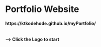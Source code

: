 # Portfolio Website

<h4>https://ktkodehode.github.io/myPortfolio/ <br><br><br>
--> Click the Logo to start</h4>

